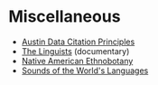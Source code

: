 # Miscellaneous

* [Austin Data Citation Principles](http://site.uit.no/linguisticsdatacitation/)
* [The Linguists](https://vimeo.com/ondemand/livingtongues) (documentary)
* [Native American Ethnobotany](http://naeb.brit.org/)
* [Sounds of the World's Languages](https://enunciate.arts.ubc.ca/linguistics/world-sounds/)
